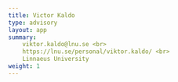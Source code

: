 ```yaml
---
title: Victor Kaldo
type: advisory
layout: app
summary:
    viktor.kaldo@lnu.se <br>
    https://lnu.se/personal/viktor.kaldo/ <br>
    Linnaeus University
weight: 1
---
```

